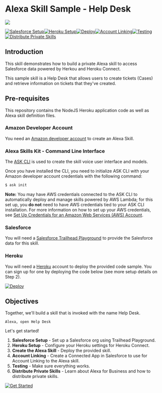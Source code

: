# Alexa Skill Sample - Help Desk

<img src="https://m.media-amazon.com/images/G/01/mobile-apps/dex/alexa/alexa-skills-kit/tutorials/quiz-game/header._TTH_.png" />

[![Salesforce Setup](https://m.media-amazon.com/images/G/01/mobile-apps/dex/alexa/alexa-skills-kit/tutorials/tutorial-page-marker-1-off._TTH_.png)](./instructions/1-salesforce-setup.md)[![Heroku Setup](https://m.media-amazon.com/images/G/01/mobile-apps/dex/alexa/alexa-skills-kit/tutorials/tutorial-page-marker-2-off._TTH_.png)](./instructions/2-heroku.md)[![Deploy](https://m.media-amazon.com/images/G/01/mobile-apps/dex/alexa/alexa-skills-kit/tutorials/tutorial-page-marker-3-off._TTH_.png)](./instructions/3-deploy.md)[![Account Linking](https://m.media-amazon.com/images/G/01/mobile-apps/dex/alexa/alexa-skills-kit/tutorials/tutorial-page-marker-4-off._TTH_.png)](./instructions/4-account-linking.md)[![Testing](https://m.media-amazon.com/images/G/01/mobile-apps/dex/alexa/alexa-skills-kit/tutorials/tutorial-page-marker-5-off._TTH_.png)](./instructions/5-testing.md)[![Distribute Private Skills](https://m.media-amazon.com/images/G/01/mobile-apps/dex/alexa/alexa-skills-kit/tutorials/tutorial-page-marker-6-off._TTH_.png)](./instructions/6-distribute-private-skills.md)

## Introduction

This skill demonstrates how to build a private Alexa skill to access  Salesforce data powered by Herkou and Heroku Connect. 

This sample skill is a Help Desk that allows users to create tickets (Cases) and retrieve information on tickets that they've created.

## Pre-requisites

This repository contains the NodeJS Heroku application code as well as Alexa skill definition files.

### Amazon Developer Account

You need an [Amazon developer account](https://developer.amazon.com) to create an Alexa Skill.

### Alexa Skills Kit - Command Line Interface

The [ASK CLI](https://developer.amazon.com/docs/smapi/quick-start-alexa-skills-kit-command-line-interface.html) is used to create the skill voice user interface and models.

Once you have installed the CLI, you need to initialize ASK CLI with your Amazon developer account credentials with the following command:

```bash
$ ask init
```

**Note:** You may have AWS credentials connected to the ASK CLI to automatically deploy and manage skills powered by AWS Lambda; for this set up, you **do not** need to have AWS credentials tied to your ASK CLI installation. For more information on how to set up your AWS credentials, see [Set Up Credentials for an Amazon Web Services (AWS) Account](https://developer.amazon.com/docs/smapi/set-up-credentials-for-an-amazon-web-services-account.html).

### Salesforce

You will need a [Salesforce Trailhead Playground](https://trailhead.salesforce.com/en/modules/trailhead_playground_management/units/create-a-trailhead-playground) to provide the Salesforce data for this skill.

### Heroku

You will need a [Heroku](https://www.heroku.com) account to deploy the provided code sample. You can sign up for one by deploying the code below (see more setup details on Step 2).

[![Deploy](https://www.herokucdn.com/deploy/button.png)](https://www.heroku.com/deploy?template=https://github.com/alexa/alexa-heroku-help-desk-sample)

## Objectives

Together, we'll build a skill that is invoked with the name Help Desk.

```text
Alexa, open Help Desk
```

Let's get started!

1. **Salesforce Setup** - Set up a Salesforce org using Trailhead Playground.
2. **Heroku Setup** - Configure your Heroku settings for Heroku Connect.
3. **Create the Alexa Skill** - Deploy the provided skill. 
4. **Account Linking** - Create a Connected App in Salesforce to use for Account Linking to the Alexa skill.
5. **Testing** - Make sure everything works.
6. **Distribute Private Skills** - Learn about Alexa for Business and how to distribute private skills. 

[![Get Started](https://m.media-amazon.com/images/G/01/mobile-apps/dex/alexa/alexa-skills-kit/tutorials/general/buttons/button_get_started._TTH_.png)](./instructions/1-salesforce-setup.md)

